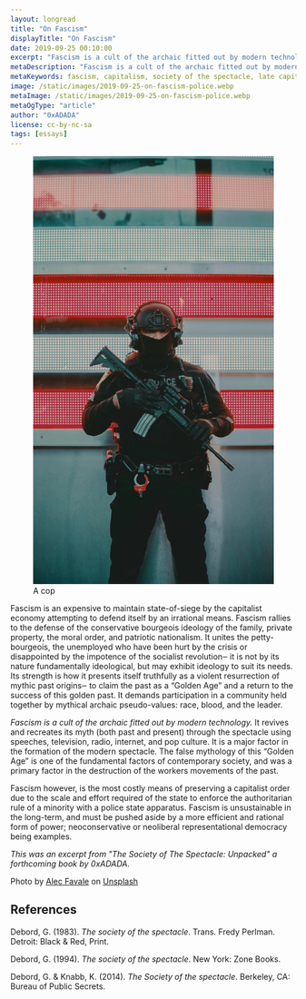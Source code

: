 ```yaml
---
layout: longread
title: "On Fascism"
displayTitle: "On Fascism"
date: 2019-09-25 00:10:00
excerpt: "Fascism is a cult of the archaic fitted out by modern technology"
metaDescription: "Fascism is a cult of the archaic fitted out by modern technology"
metaKeywords: fascism, capitalism, society of the spectacle, late capitalism, real estate
image: /static/images/2019-09-25-on-fascism-police.webp
metaImage: /static/images/2019-09-25-on-fascism-police.webp
metaOgType: "article"
author: "0xADADA"
license: cc-by-nc-sa
tags: [essays]
---
```


<figure>
  <img src="/static/images/2019-09-25-on-fascism-police.webp" alt="ACAB" title="A cop">
  <figcaption>A cop</figcaption>
</figure>

Fascism is an expensive to maintain state-of-siege by the capitalist economy attempting 
to defend itself by an irrational means. Fascism rallies to the defense of the 
conservative bourgeois ideology of the family, private property, the moral order, 
and patriotic nationalism. It unites the petty-bourgeois, the unemployed who have 
been hurt by the crisis or disappointed by the impotence of the socialist 
revolution‒ it is not by its nature fundamentally ideological, but may exhibit 
ideology to suit its needs. Its strength is how it presents itself truthfully as 
a violent resurrection of mythic past origins‒ to claim the past as a “Golden 
Age” and a return to the success of this golden past. It demands participation 
in a community held together by mythical archaic pseudo-values: race, blood, and 
the leader.

_Fascism is a cult of the archaic fitted out by modern technology._ It revives 
and recreates its myth (both past and present) through the spectacle using 
speeches, television, radio, internet, and pop culture. It is a major factor in 
the formation of the modern spectacle. The false mythology of this “Golden Age” 
is one of the fundamental factors of contemporary society, and was a primary factor 
in the destruction of the workers movements of the past. 

Fascism however, is the most costly means of preserving a capitalist order due to 
the scale and effort required of the state to enforce the authoritarian rule of 
a minority with a police state apparatus. Fascism is unsustainable in the 
long-term, and must be pushed aside by a more efficient and rational form of 
power; neoconservative or neoliberal representational democracy being examples.

_This was an excerpt from "The Society of The Spectacle: Unpacked" a forthcoming book by 0xADADA._

<aside>
  Photo by <a href="https://unsplash.com/@alecfavale">Alec Favale</a> on 
  <a href="https://unsplash.com/s/photos/police">Unsplash</a>
</aside>

<aside hidden>
  This was also posted to
  <a href="https://indieweb.xyz/en/socialtheory" class="u-syndication">/en/socialtheory</a>.
</aside>

## References

Debord, G.
(1983). 
_The society of the spectacle_.
Trans. Fredy Perlman. 
Detroit: Black & Red, Print.

Debord, G.
(1994). 
_The society of the spectacle_.
New York: Zone Books.

Debord, G. & Knabb, K. 
(2014). 
_The Society of the spectacle_. 
Berkeley, CA: Bureau of Public Secrets.

